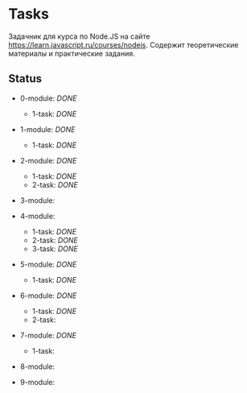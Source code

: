 # Tasks

Задачник для курса по Node.JS на сайте https://learn.javascript.ru/courses/nodejs.
Содержит теоретические материалы и практические задания.

## Status

- 0-module:     *DONE*
    - 1-task:   *DONE*

- 1-module:     *DONE*
    - 1-task:   *DONE*

- 2-module:     *DONE*
    - 1-task:   *DONE*
    - 2-task:   *DONE*

- 3-module:

- 4-module:
    - 1-task:   *DONE*
    - 2-task:   *DONE*
    - 3-task:   *DONE*

- 5-module:     *DONE*
    - 1-task:   *DONE*

- 6-module:     *DONE*
    - 1-task:   *DONE*
    - 2-task:
    
- 7-module:     *DONE*
    - 1-task: 

- 8-module:

- 9-module:
